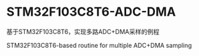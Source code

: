 # STM32F103C8T6-ADC-DMA
基于STM32F103C8T6，实现多路ADC+DMA采样的例程

STM32F103C8T6-based routine for multiple ADC+DMA sampling
